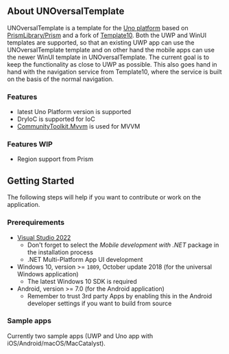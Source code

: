 ## About UNOversalTemplate

UNOversalTemplate is a template for the [Uno platform](https://github.com/unoplatform/uno) based on [PrismLibrary/Prism](https://github.com/PrismLibrary/Prism) and a fork of [Template10](https://github.com/2fast-team/Template10?organization=2fast-team&organization=2fast-team). Both the UWP and WinUI templates are supported, so that an existing UWP app can use the UNOversalTemplate template and on other hand the mobile apps can use the newer WinUI template in UNOversalTemplate. The current goal is to keep the functionality as close to UWP as possible. This also goes hand in hand with the navigation service from Template10, where the service is built on the basis of the normal navigation.

### Features
- latest Uno Platform version is supported
- DryIoC is supported for IoC
- [CommunityToolkit.Mvvm](https://github.com/CommunityToolkit/dotnet) is used for MVVM

### Features WIP
- Region support from Prism

## Getting Started

The following steps will help if you want to contribute or work on the application.

### Prerequirements

- [Visual Studio 2022](https://visualstudio.microsoft.com/)
	- Don't forget to select the *Mobile development with .NET* package in the installation process 
	- .NET Multi-Platform App UI development
- Windows 10, version >= `1809`, October update 2018 (for the universal Windows application)
	- The latest Windows 10 SDK is required
- Android, version >= 7.0 (for the Android application)
	- Remember to trust 3rd party Apps by enabling this in the Android developer settings if you want to build from source

### Sample apps
Currently two sample apps (UWP and Uno app with iOS/Android/macOS/MacCatalyst).
